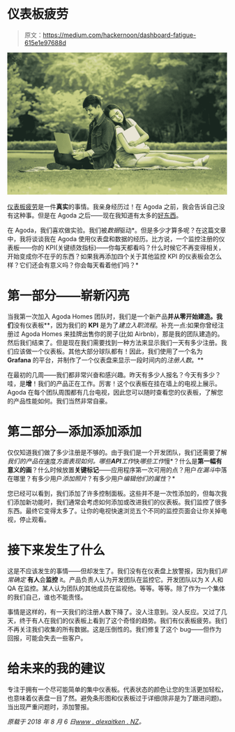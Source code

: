 # 仪表板疲劳

> 原文：<https://medium.com/hackernoon/dashboard-fatigue-615e1e97688d>

![](img/fa1536a6afd8beea450f9c84544f5062.png)

[仪表板疲劳](https://hackernoon.com/tagged/dashboard-fatigue)是一件**真实**的事情。我亲身经历过！在 Agoda 之前，我会告诉自己没有这种事。但是在 Agoda 之后——现在我知道有太多的[好东西](https://hackernoon.com/tagged/good-thing)。

在 Agoda，我们喜欢做实验。我们被*数据*驱动*。但是多少才算多呢？在这篇文章中，我将谈谈我在 Agoda 使用仪表盘和数据的经历。比方说，一个监控注册的仪表板——你的 KPI(关键绩效指标)——你每天都看吗？什么时候它不再变得相关，开始变成你不在乎的东西？如果我再添加四个关于其他监控 KPI 的仪表板会怎么样？它们还会有意义吗？你会每天看着他们吗？*

# 第一部分——崭新闪亮

当我第一次加入 Agoda Homes 团队时，我们是一个新产品**并从零开始建造。我们**没有仪表板**，因为我们的 **KPI** 是为了*建立入职流程*。补充一点:如果你曾经注册过 Agoda Homes 来挂牌出售你的房子(比如 Airbnb)，那是我的团队建造的。然后我们结束了。但是现在我们需要找到一种方法来显示我们一天有多少注册。我们应该做一个仪表板。其他大部分球队都有！因此，我们使用了一个名为 **Grafana** 的平台，并制作了一个仪表盘来显示一段时间内的*注册人数*。**

在最初的几周——我们都非常兴奋和感兴趣。昨天有多少人报名？今天有多少？哇，是**增**！我们的产品正在工作。厉害！这个仪表板在挂在墙上的电视上展示。Agoda 在每个团队周围都有几台电视，因此您可以随时查看您的仪表板，了解您的产品性能如何。我们当然非常自豪。

# 第二部分—添加添加添加

仅仅知道我们做了多少注册是不够的。由于我们是一个开发团队，我们还需要了解*我们的产品在*速度*方面表现如何。哪些**API**工作*快*哪些工作*慢*？什么是**第一幅有意义的画**？什么时候放置**关键标记**——应用程序第一次可用的点？用户*在漏斗*中落在哪里？有多少用户*添加照片*？有多少用户*编辑他们的属性*？*

您已经可以看到，我们添加了许多控制面板。这些并不是一次性添加的，但每次我们添加新功能时，我们通常会考虑如何添加或改进我们的仪表板。我们监控了很多东西。最终它变得太多了。让你的电视快速浏览五个不同的监控页面会让你关掉电视，停止观看。

# 接下来发生了什么

这是不应该发生的事情——但却发生了。我们没有在仪表盘上放警报，因为我们*非常确定* **有人**会**监控** it。产品负责人认为开发团队在监控它。开发团队以为 X 人和 QA 在监控。某人认为团队的其他成员在监视他。等等。等等。除了作为一个集体的我们自己，谁也不能责怪。

事情是这样的，有一天我们的注册人数下降了。没人注意到。没人反应。又过了几天，终于有人在我们的仪表板上看到了这个奇怪的趋势。我们有仪表板疲劳。我们不再关注我们收集的所有数据。这是压倒性的。我们修复了这个 bug——但作为回报，可能会失去一些客户。

# 给未来的我的建议

专注于拥有一个尽可能简单的集中仪表板。代表状态的颜色让您的生活更加轻松，也意味着仪表盘一目了然。避免条形图和仪表板过于详细(除非是为了跟进问题)。当出现严重问题时，添加警报。

*原载于 2018 年 8 月 6 日*[*www . alexaitken . NZ*](https://www.alexaitken.nz/blog/dashboard-fatigue/)*。*